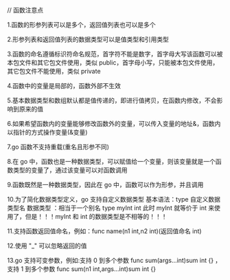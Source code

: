 // 函数注意点

1.函数的形参列表可以是多个，返回值列表也可以是多个

2.形参列表和返回值列表的数据类型可以是值类型和引用类型

3.函数的命名遵循标识符命名规范，首字符不能是数字，首字母大写该函数可以被本包文件和其它包文件使用，类似 public，首字母小写，只能被本包文件使用，其它包文件不能使用，类似 private

4.函数中的变量是局部的，函数外部不生效

5.基本数据类型和数组默认都是值传递的，即进行值拷贝，在函数内修改，不会影响到原来的值

6.如果希望函数内的变量能够修改函数外的变量，可以传入变量的地址&，函数内以指针的方式操作变量(&变量)

7.go 函数不支持重载(重名且形参不同)

8.在 go 中，函数也是一种数据类型，可以赋值给一个变量，则该变量就是一个函数类型的变量了，通过该变量可以对函数调用

9.函数既然是一种数据类型，因此在 go 中，函数可以作为形参，并且调用

10.为了简化数据类型定义，go 支持自定义数据类型 基本语法：type 自定义数据类型名 数据类型 ：相当于一个别名 type myInt int 此时 myInt 就等价于 int 来使用了，但是！！！myInt 和 int 的数据类型是不相等的！！！

11.支持函数返回值命名，例如：func name(n1 int,n2 int)(返回值命名 int)

12.使用 "\_" 可以忽略返回的值

13.go 支持可变参数，例如:支持 0 到多个参数 func sum(args...int)sum int {} ，支持 1 到多个参数 func sum(n1 int,args...int)sum int {}
